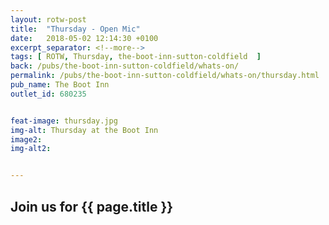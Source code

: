 ```yaml
---
layout: rotw-post
title:  "Thursday - Open Mic"
date:   2018-05-02 12:14:30 +0100
excerpt_separator: <!--more-->
tags: [ ROTW, Thursday, the-boot-inn-sutton-coldfield  ]
back: /pubs/the-boot-inn-sutton-coldfield/whats-on/
permalink: /pubs/the-boot-inn-sutton-coldfield/whats-on/thursday.html
pub_name: The Boot Inn
outlet_id: 680235


feat-image: thursday.jpg
img-alt: Thursday at the Boot Inn
image2:
img-alt2:


---
```


<h2>Join us for {{ page.title }}</h2>